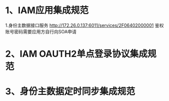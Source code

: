 
# 1、IAM应用集成规范


1.身份主数据接口服务
http://172.26.0.137:6011/services/2F06402000001    鉴权账号密码需要应用方自行向SOA申请



# 2、IAM OAUTH2单点登录协议集成规范


# 3、身份主数据定时同步集成规范
